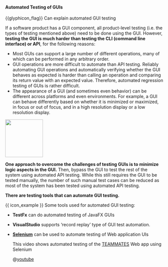 <div id="title">

#### Automated Testing of GUIs

</div>

<span id="prereqs"></span>

<span id="outcomes">{{glyphicon_flag}} Can explain automated GUI testing</span>

<div id="body">

If a software product has a GUI component, all product-level testing (i.e. the types of testing mentioned above) need to be done using the GUI. However, **testing the GUI is much harder than testing the CLI (command line interface) or API**, for the following reasons:

* Most GUIs can support a large number of different operations, many of which can be performed in any arbitrary order.
* GUI operations are more difficult to automate than API testing. Reliably automating GUI operations and automatically verifying whether the GUI behaves as expected is harder than calling an operation and comparing its return value with an expected value. Therefore, automated regression testing of GUIs is rather difficult. 
* The appearance of a GUI (and sometimes even behavior) can be different across platforms and even environments. For example, a GUI can behave differently based on whether it is minimized or maximized, in focus or out of focus, and in a high resolution display or a low resolution display.

<img src="{{baseUrl}}/testing/testAutomation/testingGuis/images/diagram.png" height="120" />
<p/>

**One approach to overcome the challenges of testing GUIs is to minimize logic aspects in the GUI.** Then, bypass the GUI to test the rest of the system using automated API testing. While this still requires the GUI to be tested manually, the number of such manual test cases can be reduced as most of the system has been tested using automated API testing.

**There are testing tools that can automate GUI testing.** 

<tip-box> 

{{ icon_example }} Some tools used for automated GUI testing:
* **TestFx** can do automated testing of JavaFX GUIs<br>
* **VisualStudio** supports ‘record replay’ type of GUI test automation.
* [**Selenium**](http://seleniumhq.org/) can be used to automate testing of Web application UIs<br>

  <panel type="seamless" header=":tv: demo video of autoamted testing of a Web application">
  
  This video shows automated testing of the [TEAMMATES](http://github.com/teammates/teammates) Web app using Selenium
  
  @[youtube](ihst69Zq1xM)
  
  </panel>


</tip-box>

</div>

<div id="extras">

<include src="exercises.md" />

</div>